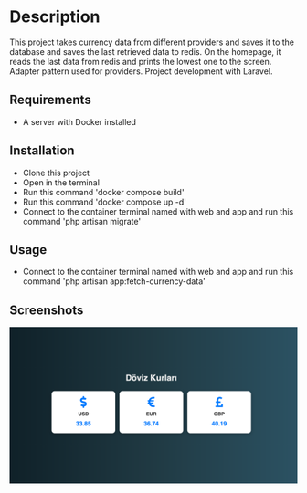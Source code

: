 # Description

This project takes currency data from different providers and saves it to the database and saves the last retrieved data to redis. On the homepage, it reads the last data from redis and prints the lowest one to the screen. Adapter pattern used for providers. Project development with Laravel.

## Requirements

- A server with Docker installed

## Installation 

- Clone this project
- Open in the terminal 
- Run this command 'docker compose build'
- Run this command 'docker compose up -d'
- Connect to the container terminal named with web and app and run this command 'php artisan migrate'

## Usage

- Connect to the container terminal named with web and app and run this command 'php artisan app:fetch-currency-data'

## Screenshots

![screen shot for project](https://github.com/bthnbstrk/CurrencyRates/blob/main/currency_image.png)

